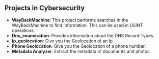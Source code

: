 ## Projects in Cybersecurity

- **WayBackMachine**: This project performs searches in the WayBackMachine to find information. This can be used in OSINT operations.
- **Dns_enumeration**: Provides information about the DNS Record Types.
- **Ip_geolocation**: Give you the Geolocation of an Ip.
- **Phone Geolocation**: Give you the Geolocation of a phone number.
- **Metadata Analyzer**: Extract the metadata of documents and photos.
